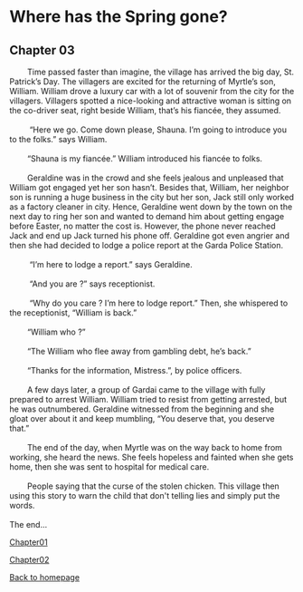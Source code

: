 # Where has the Spring gone?
## Chapter 03

&nbsp;&nbsp;&nbsp;&nbsp;&nbsp;&nbsp;&nbsp;&nbsp;Time passed faster than imagine, the village has arrived the big day, St. Patrick’s Day. The villagers are excited for the returning of Myrtle’s son, William. William drove a luxury car with a lot of souvenir from the city for the villagers. Villagers spotted a nice-looking and attractive woman is sitting on the co-driver seat, right beside William, that’s his fiancée, they assumed. 
<br/><br/>
&nbsp;&nbsp;&nbsp;&nbsp;&nbsp;&nbsp;&nbsp;&nbsp;
“Here we go. Come down please, Shauna. I’m going to introduce you to the folks.” says William.
<br/><br/>
&nbsp;&nbsp;&nbsp;&nbsp;&nbsp;&nbsp;&nbsp;&nbsp;“Shauna is my fiancée.” William introduced his fiancée to folks. 
<br/><br/>
&nbsp;&nbsp;&nbsp;&nbsp;&nbsp;&nbsp;&nbsp;&nbsp;Geraldine was in the crowd and she feels jealous and unpleased that William got engaged yet her son hasn’t. Besides that, William, her neighbor son is running a huge business in the city but her son, Jack still only worked as a factory cleaner in city. Hence, Geraldine went down by the town on the next day to ring her son and wanted to demand him about getting engage before Easter, no matter the cost is. However, the phone never reached Jack and end up Jack turned his phone off. Geraldine got even angrier and then she had decided to lodge a police report at the Garda Police Station.
<br/><br/>
&nbsp;&nbsp;&nbsp;&nbsp;&nbsp;&nbsp;&nbsp;&nbsp;	“I’m here to lodge a report.” says Geraldine.
<br/><br/>
&nbsp;&nbsp;&nbsp;&nbsp;&nbsp;&nbsp;&nbsp;&nbsp;	“And you are ?” says receptionist.
<br/><br/>
&nbsp;&nbsp;&nbsp;&nbsp;&nbsp;&nbsp;&nbsp;&nbsp;	“Why do you care ? I’m here to lodge report.” Then, she whispered to the receptionist, “William is back.” 
<br/><br/>
&nbsp;&nbsp;&nbsp;&nbsp;&nbsp;&nbsp;&nbsp;&nbsp;“William who ?”
<br/><br/>
&nbsp;&nbsp;&nbsp;&nbsp;&nbsp;&nbsp;&nbsp;&nbsp;“The William who flee away from gambling debt, he’s back.” 
<br/><br/>
&nbsp;&nbsp;&nbsp;&nbsp;&nbsp;&nbsp;&nbsp;&nbsp;“Thanks for the information, Mistress.”, by police officers.
<br/><br/>
&nbsp;&nbsp;&nbsp;&nbsp;&nbsp;&nbsp;&nbsp;&nbsp;A few days later, a group of Gardai came to the village with fully prepared to arrest William. William tried to resist from getting arrested, but he was outnumbered.
Geraldine witnessed from the beginning and she gloat over about it and keep mumbling, “You deserve that, you deserve that.”
<br/><br/>
&nbsp;&nbsp;&nbsp;&nbsp;&nbsp;&nbsp;&nbsp;&nbsp;The end of the day, when Myrtle was on the way back to home from working, she heard the news. She feels hopeless and fainted when she gets home, then she was sent to hospital for medical care.
<br/><br/>
&nbsp;&nbsp;&nbsp;&nbsp;&nbsp;&nbsp;&nbsp;&nbsp;People saying that the curse of the stolen chicken. This village then using this story to warn the child that don't telling lies and simply put the words.
<br/><br/>
The end...
  
[Chapter01](chapter01.md)

[Chapter02](chapter02.md) 

[Back to homepage](README.md)
